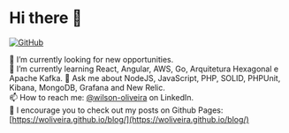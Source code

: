 # Hi there 👋

[![GitHub](https://img.shields.io/github/followers/woliveira.svg?style=social)](https://github.com/woliveira)

🔭 I’m currently looking for new opportunities.  
🌱 I’m currently learning React, Angular, AWS, Go, Arquitetura Hexagonal e Apache Kafka.
💬 Ask me about NodeJS, JavaScript, PHP, SOLID, PHPUnit, Kibana, MongoDB, Grafana and New Relic.  
📫 How to reach me: [@wilson-oliveira](https://www.linkedin.com/in/wilson-oliveira-898b0915) on LinkedIn.  
📰 I encourage you to check out my posts on Github Pages: [https://woliveira.github.io/blog/](https://woliveira.github.io/blog/) 
